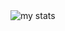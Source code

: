 <img alt="my stats" src="https://github-readme-stats.vercel.app/api/top-langs/?username=annafi06&layout=donut"/>

